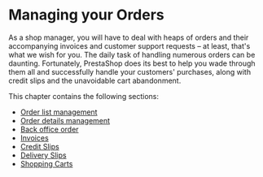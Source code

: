 # Managing your Orders

As a shop manager, you will have to deal with heaps of orders and their accompanying invoices and customer support requests – at least, that's what we wish for you. The daily task of handling numerous orders can be daunting. Fortunately, PrestaShop does its best to help you wade through them all and successfully handle your customers' purchases, along with credit slips and the unavoidable cart abandonment.

This chapter contains the following sections:

* [Order list management](order-list.md)
* [Order details management](order-details.md)
* [Back office order](back-office-order.md)
* [Invoices](invoices.md)
* [Credit Slips](credit-slips.md)
* [Delivery Slips](delivery-slips.md)
* [Shopping Carts](shopping-carts.md)


